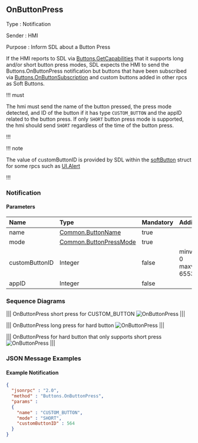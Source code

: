 ## OnButtonPress

Type
: Notification

Sender
: HMI

Purpose
: Inform SDL about a Button Press

If the HMI reports to SDL via [Buttons.GetCapabilities](../getcapabilities) that it supports long and/or short button press modes, SDL expects the HMI to send the Buttons.OnButtonPress notification but buttons that have been subscribed via [Buttons.OnButtonSubscription](../onbuttonsubscription) and custom buttons added in other rpcs as Soft Buttons.

!!! must

The hmi must send the name of the button pressed, the press mode detected, and ID of the button if it has type `CUSTOM_BUTTON` and the appID related to the button press. If only `SHORT` button press mode is supported, the hmi should send `SHORT` regardless of the time of the button press.

!!!

!!! note

The value of customButtonID is provided by SDL within the [softButton](../../common/structs/#softbutton) struct for some rpcs such as [UI.Alert](../../ui/alert)

!!!

### Notification

#### Parameters

|Name|Type|Mandatory|Additional|
|:---|:---|:--------|:---------|
|name|[Common.ButtonName](../../common/enums/#buttonname)|true||
|mode|[Common.ButtonPressMode](../../common/enums/#buttonpressmode)|true||
|customButtonID|Integer|false|minvalue: 0<br>maxvalue: 65536|
|appID|Integer|false||

### Sequence Diagrams

|||
OnButtonPress short press for CUSTOM_BUTTON
![OnButtonPress](./assets/OnButtonPressShort.png)
|||

|||
OnButtonPress long press for hard button
![OnButtonPress](./assets/OnButtonPressLongHardKey.png)
|||

|||
OnButtonPress for hard button that only supports short press
![OnButtonPress](./assets/OnButtonPressHardKeyShortOnly.png)
|||

### JSON Message Examples

#### Example Notification

```json
{
  "jsonrpc" : "2.0",
  "method" : "Buttons.OnButtonPress",
  "params" :
  {
    "name" : "CUSTOM_BUTTON",
    "mode" : "SHORT",
    "customButtonID" : 564
  }
}
```
